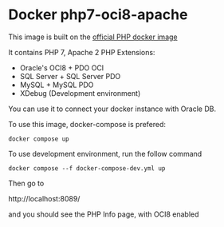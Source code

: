 # Docker php7-oci8-apache

This image is built on the [official PHP docker image](https://hub.docker.com/_/php/)

It contains PHP 7, Apache 2
PHP Extensions:
- Oracle's OCI8 + PDO OCI
- SQL Server + SQL Server PDO
- MySQL + MySQL PDO
- XDebug (Development environment)

You can use it to connect your docker instance with Oracle DB.

To use this image, docker-compose is prefered:

```
docker compose up
```
To use development environment, run the follow command
```
docker compose --f docker-compose-dev.yml up
```

Then go to 

http://localhost:8089/

and you should see the PHP Info page, with OCI8 enabled

